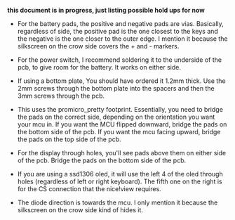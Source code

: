 **this document is in progress, just listing possible hold ups for now**

 - For the battery pads, the positive and negative pads are vias. Basically, regardless of side, the positive pad is the one closest to the keys and the negative is the one closer to the outer edge. I mention it because the silkscreen on the crow side covers the + and - markers.

 - For the power switch, I recommend soldering it to the underside of the pcb, to give room for the battery. It works on either side.

 - If using a bottom plate, You should have ordered it 1.2mm thick. Use the 2mm screws through the bottom plate into the spacers and then the 3mm screws through the pcb.

 - This uses the promicro_pretty footprint. Essentially, you need to bridge the pads on the correct side, depending on the orientation you want your mcu in. If you want the MCU flipped downward, bridge the pads on the bottom side of the pcb. If you want the mcu facing upward, bridge the pads on the top side of the pcb.

 - For the display through holes, you'll see pads above them on either side of the pcb. Bridge the pads on the bottom side of the pcb.

 - If you are using a ssd1306 oled, it will use the left 4 of the oled through holes (regardless of left or right keyboard). The fifth one on the right is for the CS connection that the nice!view requires.

 - The diode direction is towards the mcu. I only mention it because the silkscreen on the crow side kind of hides it.
